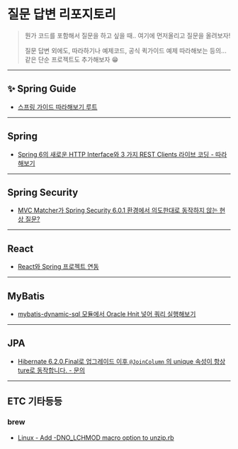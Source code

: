 # 질문 답변 리포지토리

> 뭔가 코드를 포함해서 질문을 하고 싶을 때.. 여기에 먼저올리고 질문을 올려보자!
>
> 질문 답변 외에도, 따라하기나 예제코드, 공식 퀵가이드 예제 따라해보는 등의... 같은 단순 프로젝트도 추가해보자 😁

---

## ✨ Spring Guide

* [스프링 가이드 따라해보기 루트](Spring-Guide)

---

## Spring

* [Spring 6의 새로운 HTTP Interface와 3 가지 REST Clients 라이브 코딩 - 따라해보기](Spring/webclient-test)

---

## Spring Security

* [MVC Matcher가 Spring Security 6.0.1 환경에서 의도한대로 동작하지 않는 현상 질문?](Spring-Security/mvcMatcherTest)

---

## React

* [React와 Spring 프로젝트 연동](React/react-spring)

---

## MyBatis

* [mybatis-dynamic-sql 모듈에서 Oracle Hnit 넣어 쿼리 실행해보기](MyBatis/mybatis-dynamic-sql-oracle-hint-test)

---

## JPA

* [Hibernate 6.2.0.Final로 업그레이드 이후 `@JoinColumn` 의 unique 속성이 항상 ture로 동작합니다. - 문의](JPA/HibernateUpgradeJoinColumnTest)



---

## ETC 기타등등

### brew

* [Linux - Add -DNO_LCHMOD macro option to unzip.rb](etc/brew/brew의-unzip-설치시-NO_LCHMOD옵션추가.md)
